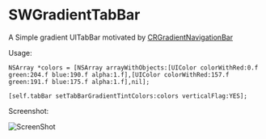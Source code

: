 SWGradientTabBar
================

A Simple gradient UITabBar motivated by <a href="https://github.com/chroman/CRGradientNavigationBar">CRGradientNavigationBar</a>


Usage:

    
    NSArray *colors = [NSArray arrayWithObjects:[UIColor colorWithRed:0.f green:204.f blue:190.f alpha:1.f],[UIColor colorWithRed:157.f green:191.f blue:175.f alpha:1.f],nil];
    
    [self.tabBar setTabBarGradientTintColors:colors verticalFlag:YES];

Screenshot:

![ScreenShot](https://github.com/satheeshwaran/SWGradientTabBar/raw/master/SWGradientTabBar.png)
